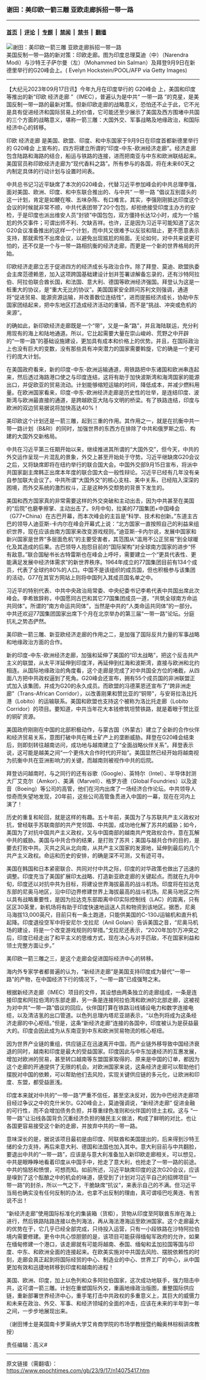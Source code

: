 ### 谢田：美印欧一箭三雕 亚欧走廊拆招一带一路

---

#### [首页](../../../..?n14075417) &nbsp;|&nbsp; [评论](../../../../../epoch-comment?n14075417) &nbsp;|&nbsp; [专题](../../../../../epoch-special?n14075417) &nbsp;|&nbsp; [禁闻](../../../../../epoch-news?n14075417) &nbsp;|&nbsp; [禁书](../../../../../books?n14075417) &nbsp;|&nbsp; [翻墙](https://github.com/gfw-breaker/nogfw/blob/master/README.md?n14075417)


<div><img alt="谢田：美印欧一箭三雕 亚欧走廊拆招一带一路" class="attachment-djy_600_400 size-djy_600_400 wp-post-image" src="https://i.epochtimes.com/assets/uploads/2023/09/id14075463-India-G20-GettyImages-1654224643-1-600x400.jpg"/>
<div class="caption">
 美国反制一带一路的新对策：印欧走廊。图为印度总理莫迪（中）（Narendra Modi）与沙特王子萨尔曼（左）（Mohammed bin Salman）及拜登9月9日在新德里举行的G20峰会上。( Evelyn Hockstein/POOL/AFP via Getty Images)
</div></div><hr/><div class="post_content" id="artbody" itemprop="articleBody">
 <!-- article content begin -->
 <p>
  【大纪元2023年09月17日讯】今年九月在印度举行的
  <ok href="https://www.epochtimes.com/gb/tag/g20%E5%B3%B0%E4%BC%9A.html">
   G20峰会
  </ok>
  上，美国和印度等推出的新“印欧
  <ok href="https://www.epochtimes.com/gb/tag/%E7%BB%8F%E6%B5%8E%E8%B5%B0%E5%BB%8A.html">
   经济走廊
  </ok>
  ”（IMEC），普遍认为是中共“
  <ok href="https://www.epochtimes.com/gb/tag/%E4%B8%80%E5%B8%A6%E4%B8%80%E8%B7%AF.html">
   一带一路
  </ok>
  ”的克星，是美国反制一带一路的最新对策。但新印欧走廊的战略意义，恐怕还不止于此，它不光是具有促进经济和国际贸易上的价值，它可能还至少展示了美国及西方围堵中共国的三个方面的战略意义，堪称一箭三雕：大国外交、军事战略及地缘政治，和国际经济中心的转移。
 </p>
 <p>
  印欧
  <ok href="https://www.epochtimes.com/gb/tag/%E7%BB%8F%E6%B5%8E%E8%B5%B0%E5%BB%8A.html">
   经济走廊
  </ok>
  是美国、欧盟、印度、和中东国家于9月9日在印度首都新德里举行的
  <ok href="https://www.epochtimes.com/gb/tag/g20%E5%B3%B0%E4%BC%9A.html">
   G20峰会
  </ok>
  上宣布的，四方将建立所谓的“印度-中东-欧洲经济走廊”。经济走廊包含陆路和海路的结合，船运与铁路的连接，进而把南亚与中东和欧洲联结起来。美国官员称印欧经济走廊为“现代香料之路”。所有参与的各国，将在未来60天之内制定具体的行动计划与设置时间表。
 </p>
 <p>
  中共总书记习近平缺席了本次的G20峰会，代替习近平参加峰会的中共总理李强，面对美国、欧洲、印度、和中东联合推出的、与中共“
  <ok href="https://www.epochtimes.com/gb/tag/%E4%B8%80%E5%B8%A6%E4%B8%80%E8%B7%AF.html">
   一带一路
  </ok>
  ”倡议互别苗头的这一计划，肯定是如鲠在喉、五味杂陈、有口难言。其实，李强刚刚抵达印度这个会议的时候就非常不顺，中共代表团带了20个包包，却拒绝接受印度主办方的安检，于是印度也派出维安人员“封锁”中国包包，双方僵持长达12小时，成为一个尴尬的外交事件；可谓出师不利、欠缺吉祥。也许，正是因为习近平可能知道了这次G20会议准备推出的这样一个计划，而中共又很难予以反驳和阻止，更不愿意表示支持，那就索性不出席会议，以避免出现尴尬的局面。无论如何，对中共来说更可怕的，还不仅是一个与一带一路相抗衡的经济走廊，而更是一个新的世界格局的开始。
 </p>
 <p>
  印欧经济走廊立志于促进四方的经济成长与政治合作。除了拜登、莫迪、欧盟执委会主席范德赖恩，加入这项跨国基础建设计划并签署谅解备忘录的，还有沙特阿拉伯、阿拉伯联合酋长国，和法国、意大利、德国等欧洲经济强国。拜登认为这是一桩重大的协议，是“重大无比的协议”。美国国家安全顾问苏利文则强调，通道将“促进贸易、能源资源运输，并改善数位连结性”，进而提振经济成长，协助中东国家团结起来，把中东地区打造成经济活动的重镇，而不是“挑战、冲突或危机的来源”。
 </p>
 <p>
  的确如此，新印欧经济走廊既是一个“带”，又是一条“路”，并且海陆联运，充分利用现有的海上和陆地通道。所以，它比起需要大量在崇山峻岭、荒野之中开辟的“一带一路”的基础设施建设，更加具有成本和价格上的优势。并且，在国际政治上也没有巨大的变数，没有那些具有冲突潜力的国家需要斡旋，它的确是一个更可行的庞大计划。
 </p>
 <p>
  在美国政府看来，新的印度-中东-欧洲运输通道，用铁路把中东诸国和欧洲串连起来，然后透过海路港口使之与印度连结，这将有助于加快波斯湾和海湾国家的能源出口，并促欧亚的贸易流动。计划能够缩短运输的时间，降低成本，并减少燃料用量。在欧洲国家看来，印度-中东-欧洲经济走廊是历史性的壮举，是连结印度、波斯湾与欧洲最直接的通道，是跨越欧亚大陆与文明的桥梁。有了铁路连结，印度与欧洲的双边贸易据说将加快高达40%！
 </p>
 <p>
  美印欧这个计划还是一箭三雕，起到三重的作用。其作用之一，就是在抗衡中共一带一路计划（B&amp;RI）的同时，加强世界的东西方在排除了中共和俄罗斯之后、构建的大国外交新格局。
 </p>
 <p>
  中共在习近平第三任期开始以来，继续推进其所谓的“大国外交”，但今天，中共的外交运作呈现一片混乱的景象，外交上甚至开始处于守势。习近平继缺席G20会议之后，又将缺席即将在纽约举行的联合国大会。中国外交部9月15日宣布，将派中共国家副主席韩正出席本年度的联合国大会一般性辩论。习近平已经有几年没有亲自参加联大会议了。中共所谓“大国外交”的核心支柱、美中关系，已经陷入深深的困境，而外交系统的激烈权斗，正是这种外交颓势的背景下发生的。
 </p>
 <p>
  美国和西方国家真的非常需要这样的外交突破和主动出击，因为中共甚至在美国的“后院”也磨拳擦掌、主动出击了。9月中旬，拉美的77国集团+中国峰会（G77+China）在古巴开幕，而本次峰会的主旨是“科学、技术和创新。”东道主古巴的领导人迪亚斯-卡内尔在峰会开幕式上说：“北方国家一直按照自己的利益来组织世界，现在应该由南方国家来改变游戏规则。”迪亚斯-卡内尔说，发展中国家和新兴国家是世界“多层面危机”的主要受害者，其范围从“滥用不公正贸易”到全球暖化及其造成的后果。古巴领导人抱怨目前的“国际架构”对全球南方国家的进步“怀有敌意。”联合国秘书长古特雷斯也在峰会上呼吁，需要建立一个“更具代表性、更能满足发展中经济体需求”的新世界秩序。1964年成立的77国集团目前有134个成员，代表了全球约80%的人口。中国不是该组织的成员国，但也积极参与该集团的活动，G77在其官方网站上则将中国列入其成员国名单之中。
 </p>
 <p>
  习近平的特别代表、中共中央政治局常委、中央纪委书记李希代表中共国出席此次峰会。李希致辞称，中国愿同古巴和其它77国集团成员一道，“共筑全球南方命运共同体”。所谓的“南方命运共同体”，当然是中共的“人类命运共同体”的一部分。中共还欢迎77国集团国家出席下个月在北京举办的第三届“一带一路”论坛。分庭抗礼之势态俨然。
 </p>
 <p>
  美印欧一箭三雕、新亚欧经济走廊的作用之二，是加强了国际反共力量的军事战略和地缘政治方面的合作。
 </p>
 <p>
  新的印度-中东-欧洲经济走廊，加强和延伸了美国的“印太战略”，把这个反击共产主义的联盟，从太平洋延伸到印度洋，再延伸到红海和波斯湾，直接与欧洲和北约相连。从国际地缘政治的角度看，这个走廊是完成了对中共国全方位的堵截，从四面八方把中共政权逼到了死角。G20峰会还宣布，拥有55个成员国的非洲联盟正式加入该集团，并成为G20的永久成员。而欧盟的冯德莱恩还宣布了“跨非洲走廊”（Trans-African Corridor），以改善刚果和赞比亚的“铜带”，与安哥拉洛比托港（Lobito）的运输联系。美国和欧盟也支持这个被称为洛比托走廊（Lobito Corridor）的项目。要知道，中共当年花大本钱修筑坦赞铁路，就是着眼于赞比亚的铜矿资源。
 </p>
 <p>
  美国政府刚刚在中国的北部积极动作，与蒙古国（外蒙古）建立了全新的合作伙伴和经济贸易关系，意图打破中共在稀土矿产上的垄断威胁。拜登在G20峰会结束后，则即刻转往越南访问，成功地与越南建立了“全面战略伙伴关系”。拜登表示说，这可能是越美之间“一个更伟大合作时代的开始”。美国显然已经开始将越南视为抗衡中共在亚洲影响力的关键，而越南则被视作中共的后院。
 </p>
 <p>
  拜登访问越南时，与之同行的还有谷歌（Google）、英特尔（Intel）、半导体封测大厂艾克尔（Amkor）、美满（Marvell）、格罗方德（Global Foundries）以及波音（Boeing）等公司的高管，他们在河内出席了一场经济合作论坛。中共领导人惊奇而失望地发现，20年前，这些公司高管鱼贯进入中国的一幕，现在在河内上演了！
 </p>
 <p>
  历史的重复和轮回，就是这样的有趣。五十年前，美国为了与苏联共产主义政权对抗，曾经联手苏联南部的共产党邻国、中共国，成功地化解了苏共的威胁；如今，美国为了对抗中国共产主义政权，又与中国南部的越南共产党政权合作，意在瓦解中共的威胁。美国与中共合作的结果，是打败了苏共；美国与越共合作的目的，是要去打败中共。灭共之风从北向南，从共产主义国家的发源地，延伸到最后的几个共产主义政权。命运和历史的安排，的确是深不可测，又有迹可寻。
 </p>
 <p>
  美国在韩国和日本紧密联合、共同对付中共之际，印度的对华政策也做出了迅速的调整。印度充当了美国扩展印太战略、打造新亚欧走廊的关键起点。而就在九月中旬，印度还以对抗中共为目标，将建设世界海拔最高的战斗机场。印度将在拉达克东部的尼奥马地区，沿中印边界修建世界上海拔最高的战斗机场。尼奥马地区之所以具有战略重要性，是因为拉达克东部距离中印实际控制线（LAC）的距离，只有区区30英里，新机场将有助于印度快速地运送人员和物资到该地区。据悉，尼奥马海拔13,000英尺，目前只有一条土跑道，只能供美国的C-130J运输机和直升机起降。印度退役空军中将安尼尔‧戈拉尼（Anil Golani）告诉美国之音，“尼奥马机场的建设，将是一个改变游戏规则的举措。”戈拉尼还表示，“2020年加尔万冲突之后，印度已经走出了和平主义的思维方式，现在决心与对手匹敌，不在国家利益和领土完整方面让步。”
 </p>
 <p>
  美印欧一箭三雕之三，是这个走廊会促进国际经济中心的转移。
 </p>
 <p>
  海内外专家学者都普遍的认为，“新经济走廊”是美国支持印度成为替代“一带一路”的产物，在中国经济下行的情况下，“一带一路”已成强弩之末。
 </p>
 <p>
  根据新经济走廊（IMEC）项目的文件，其设想由两条独立的走廊组成，一条是连接印度和阿拉伯湾的东部走廊，另一条是连接阿拉伯湾和欧洲的北部走廊，这被视为对中共“一带一路”倡议的回应。伙伴国打算在铁路沿线铺设电力和数字连接电缆，以及清洁氢的出口管道。以色列总理内塔尼亚胡表示，“以色列将成为这条经济走廊的中心枢纽。”但是，这条“新经济走廊”连接的各国中，印度被认为是获益最大的。印度会因此成为从东南亚到中东和欧洲贸易物流的核心枢纽。
 </p>
 <p>
  因为世界产业链的重组，供应链正在迅速离开中国，而产业链外移导致中国经济衰退的同时，越南和印度是最大的受益国家。印度因此与中东加速经济的互惠发展，增加对欧洲的贸易，甚至转口越南等东盟国家取得的、原来是中国的订单，都因为这个走廊的开通提供了无限的机会。对欧洲国家来说，这条经济走廊可以帮助他们摆脱对中国的依赖，可以帮助他们去风险，实现关键供应链的多元化，让欧洲和印度、东盟，都受益匪浅。
 </p>
 <p>
  印度本来就对中共的“一带一路”严重不信任，甚至坚决反对，因为中巴经济走廊项目经过争议之中的克什米尔。G20峰会上，莫迪强调说，“新经济走廊” 促进金融的可行性，而不会增加债务负担，并尊重绿色准则和伙伴国的领土主权。这与 “一带一路”让沿线各国背负沉重经济负担的殖民主义做法，构成了鲜明的对比，也让各国更容易接受这个新的走廊，并放弃中共的一带一路。
 </p>
 <p>
  意味深长的是，据说该项目最初是由印度、阿联酋和美国提出的，后来得到沙特王储的全力支持，再后来意大利、德国和法国也加入其中。意大利目前与中共翻脸，要退出中共的“一带一路”，应该是与意大利准备加入新印欧走廊相关。可以想见，中共是眼睁睁地看着印度从中国手中，抢走了意大利，也抢走了一带一路的前途。中共的恼怒和愤恨，可想而知。如前所述，习近平缺席印度的这次G20会议，应该是嗅到了这个酝酿之中的机会的味道，感受到了计划对习近平自己的招牌项目“一带一路”的封杀，所以一气之下，干脆缺席“抗议”，来表示自己的不满。但习近平当局也确实没有任何反制的办法，也拿不出反制的理由，真可谓哑巴吃黄连、有苦说不出！
 </p>
 <p>
  “新经济走廊”使用国际标准化的集装箱（货柜），货物从印度至阿联酋东岸在海上进行，然后铁路陆路连接以色列海法，再从海法港海运至欧洲国家。这个走廊最大的优势在于，它几乎已经全部完成，只待投入运营，只有一小段铁路在沙特阿拉伯境内需要修建。更令中共心惊胆颤的是，该项目可能获得缅甸军政府的允许，如果在缅甸修建一个港口，该走廊就有可能将越南、泰国、缅甸和孟加拉国等国与印度、中东、和欧洲全面的连接起来。在欧美实施对中共国去风险、摆脱依赖性的时刻，走廊会真正起到将国际经贸的中心、制造业的中心、世界工厂的中心，从中国更加有效和迅捷地转移到印度和越南的进程！
 </p>
 <p>
  美国、欧洲、印度，加上以色列和众多阿拉伯国家，这次成功地联手，强力阻击中共，这可谓一箭三雕。计划在重塑国际外交，重画地缘政治版图，重整国际供应链，重新部署世界经济中心，重手笔打击中共政权的多重意义上，其巨大的威慑力和未来在政治、外交、军事、和经济领域的全面的冲击，应该在未来的半年到一年之间，一步步地展现出来。
 </p>
 <p>
  （谢田博士是美国南卡罗莱纳大学艾肯商学院的市场学教授暨约翰奥林棕榈讲席教授）
 </p>
 <p>
  责任编辑：高义#
 </p>
 <!-- article content end -->
 <div id="below_article_ad">
 </div>
</div>


---

原文链接（需翻墙）：https://www.epochtimes.com/gb/23/9/17/n14075417.htm